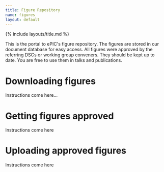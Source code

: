 ```yaml
---
title: Figure Repository
name: figures
layout: default
---
```


{% include layouts/title.md %}

This is the portal to ePIC's figure repository. The figures are stored in our document database for easy access. All figures were approved by the referring DSCs or working group conveners. They should be kept up to date. You are free to use them in talks and publications.

# Downloading figures
Instructions come here...

# Getting figures approved
Instructions come here

# Uploading approved figures
Instructions come here
